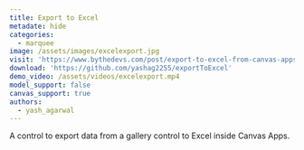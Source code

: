 ```yaml
---
title: Export to Excel
metadate: hide
categories:
  - marquee
image: /assets/images/excelexport.jpg
visit: 'https://www.bythedevs.com/post/export-to-excel-from-canvas-apps-in-power-apps-using-pcf'
download: 'https://github.com/yashag2255/exportToExcel'
demo_video: /assets/videos/excelexport.mp4
model_support: false
canvas_support: true
authors:
  - yash_agarwal
---
```


A control to export data from a gallery control to Excel inside Canvas Apps.
